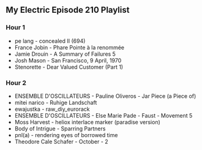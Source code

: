 ## My Electric Episode 210 Playlist

### Hour 1
* pe lang - concealed II (694)
* France Jobin - Phare Pointe à la renommée
* Jamie Drouin - A Summary of Failures 5
* Josh Mason - San Francisco, 9 April, 1970
* Stenorette - Dear Valued Customer (Part 1)

### Hour 2
* ENSEMBLE D'OSCILLATEURS - Pauline Oliveros - Jar Piece (a Piece of)
* mitei narico - Ruhige Landschaft
* ewajustka - raw_diy_eurorack
* ENSEMBLE D'OSCILLATEURS - Else Marie Pade - Faust - Movement 5
* Moss Harvest - heliox interlace marker (paradise version)
* Body of Intrigue - Sparring Partners
* pnl(a) - rendering eyes of borrowed time
* Theodore Cale Schafer - October - 2
